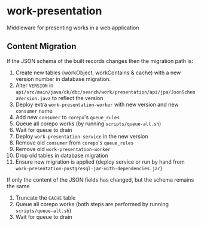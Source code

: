 # work-presentation
Middleware for presenting works in a web application

## Content Migration

If the JSON schema of the built records changes then the migration path is:

1. Create new tables (workObject, workContains & cache) with a new version number in database migration.
1. Alter `VERSION` in `api/src/main/java/dk/dbc/search/work/presentation/api/jpa/JsonSchemaVersion.java` to reflect the version
1. Deploy extra `work-presentation-worker` with new version and new `consumer` name
1. Add new `consumer` to `corepo`'s `queue_rules`
1. Queue all corepo works (by running `scripts/queue-all.sh`)
1. Wait for queue to drain
1. Deploy `work-presentation-service` in the new version
1. Remove old `consumer` from `corepo`'s `queue_rules`
1. Remove old `work-presentation-worker`
1. Drop old tables in database migration
1. Ensure new migration is applied (deploy service or run by hand from `work-presentation-postgresql-jar-with-dependencies.jar`)

If only the content of the JSON fields has changed, but the schema remains the same

1. Truncate the `CACHE` table
1. Queue all corepo works (both steps are performed by running `scripts/queue-all.sh`)
1. Wait for queue to drain
